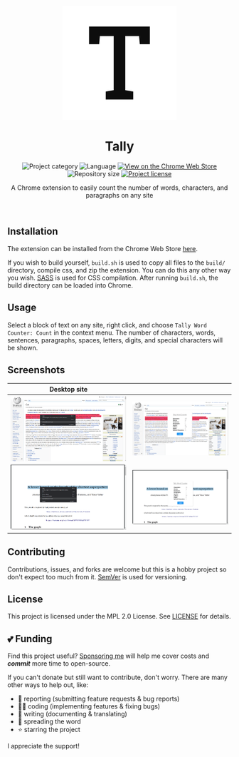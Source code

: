 <!-- Project Header -->
<div align="center">
  <img class="projectLogo" src="icon_large.png" alt="Project logo" title="Project logo" width="256">

  <h1 class="projectName">Tally</h1>

  <p class="projectBadges">
    <img src="https://johng.io/badges/category/Extension.svg" alt="Project category" title="Project category"/>
    <img src="https://img.shields.io/github/languages/top/jerboa88/Tally-Extension.svg" alt="Language" title="Language"/>
    <a href="https://chrome.google.com/webstore/detail/tally-word-counter/eggkmbghbmjmbdjloifaklghfiecjbnk">
      <img src="https://img.shields.io/chrome-web-store/v/eggkmbghbmjmbdjloifaklghfiecjbnk.svg" alt="View on the Chrome Web Store" title="View on the Chrome Web Store"/>
    </a>
    <img src="https://img.shields.io/github/repo-size/jerboa88/Tally-Extension.svg" alt="Repository size" title="Repository size"/>
    <a href="LICENSE">
      <img src="https://img.shields.io/github/license/jerboa88/Tally-Extension.svg" alt="Project license" title="Project license"/>
    </a>
  </p>
  
  <p class="projectDesc">
    A Chrome extension to easily count the number of words, characters, and paragraphs on any site
  </p>
  
  <br/>
</div>


## Installation
The extension can be installed from the Chrome Web Store [here][1].

If you wish to build yourself, `build.sh` is used to copy all files to the `build/` directory, compile css, and zip the extension. You can do this any other way you wish. [SASS](https://sass-lang.com/) is used for CSS compilation. After running `build.sh`, the build directory can be loaded into Chrome.


## Usage
Select a block of text on any site, right click, and choose `Tally Word Counter: Count` in the context menu. The number of characters, words, sentences, paragraphs, spaces, letters, digits, and special characters will be shown.


## Screenshots
Desktop site | &#8291;
:-:|:-:
![Screenshot 1](screenshots/ss0.png) | ![Screenshot 2](screenshots/ss1.png)
![Screenshot 3](screenshots/ss2.png) | ![Screenshot 4](screenshots/ss3.png)


## Contributing
Contributions, issues, and forks are welcome but this is a hobby project so don't expect too much from it. [SemVer](http://semver.org/) is used for versioning.


## License
This project is licensed under the MPL 2.0 License. See [LICENSE][2] for details.


## 💕 Funding

Find this project useful? [Sponsoring me](https://johng.io/funding) will help me cover costs and **_commit_** more time to open-source.

If you can't donate but still want to contribute, don't worry. There are many other ways to help out, like:

- 📢 reporting (submitting feature requests & bug reports)
- 👨‍💻 coding (implementing features & fixing bugs)
- 📝 writing (documenting & translating)
- 💬 spreading the word
- ⭐ starring the project

I appreciate the support!


[1]: https://chrome.google.com/webstore/detail/tally-word-counter/eggkmbghbmjmbdjloifaklghfiecjbnk
[2]: LICENSE

